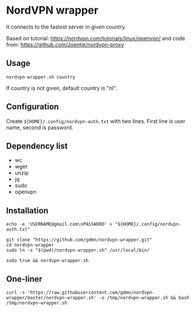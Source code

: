 # NordVPN wrapper

It connects to the fastest server in given country.

Based on tutorial: https://nordvpn.com/tutorials/linux/openvpn/
and code from: https://github.com/Joentje/nordvpn-proxy

## Usage

    nordvpn-wrapper.sh country

If country is not given, default country is "nl".

## Configuration

Create ``${HOME}/.config/nordvpn-auth.txt`` with two lines. 
First line is user name, second is password.

## Dependency list

- wc
- wget
- unzip
- jq
- sudo
- openvpn

## Installation

    echo -e 'USERNAME@gmail.com\nPASSWORD' > "${HOME}/.config/nordvpn-auth.txt"

    git clone "https://github.com/gdmn/nordvpn-wrapper.git"
    cd nordvpn-wrapper
    sudo ln -s "$(pwd)/nordvpn-wrapper.sh" /usr/local/bin/

    sudo true && nordvpn-wrapper.sh

## One-liner

    curl -s 'https://raw.githubusercontent.com/gdmn/nordvpn-wrapper/master/nordvpn-wrapper.sh' -o /tmp/nordvpn-wrapper.sh && bash /tmp/nordvpn-wrapper.sh

